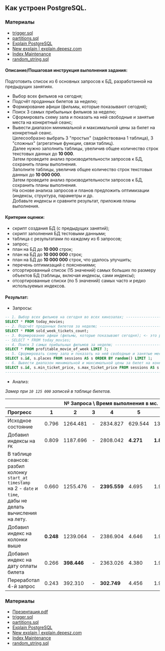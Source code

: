 ## Как устроен PostgreSQL.

### Материалы
- [trigger.sql](https://gist.github.com/atlance/b602388c196808c05f3518263e6c13b2)
- [partitions.sql](https://gist.github.com/atlance/50e088b987b0ce45a66b9b291950ea63)
- [Explain PostgreSQL](https://explain.tensor.ru/)
- [New explain | explain.depesz.com](https://explain.depesz.com/)
- [Index Maintenance](https://wiki.postgresql.org/wiki/Index_Maintenance)
- [random_string.sql](https://gist.github.com/atlance/2eceb8f3ac851092ab79f8b2938fe157)

#### Описание/Пошаговая инструкция выполнения задания:
Подготовить список из 6 основных запросов к БД, разработанной на предыдущих занятиях.

- Выбор всех фильмов на сегодня;
- Подсчёт проданных билетов за неделю;
- Формирование афиши (фильмы, которые показывают сегодня);
- Поиск 3 самых прибыльных фильмов за неделю;
- Сформировать схему зала и показать на ней свободные и занятые места на конкретный сеанс;
- Вывести диапазон минимальной и максимальной цены за билет на конкретный сеанс.  
  Целесообразно выбрать 3 "простых" (задействована 1 таблица), 3 "сложных" (агрегатные функции, связи таблиц).  
  Далее нужно заполнить таблицы, увеличив общее количество строк текстовых данных до **10 000**.  
  Затем проведите анализ производительности запросов к БД, сохранить планы выполнения.  
  Заполните таблицы, увеличив общее количество строк текстовых данных до **10 000 000**.  
  Затем проведите анализ производительности запросов к БД, сохранить планы выполнения.  
  На основе анализа запросов и планов предложить оптимизации (индексы, структура, параметры и др.  
  Добавьте индексы и сравните результат, приложив планы выполнения.

#### Критерии оценки:
- скрипт создания БД (с предыдущих занятий);
- скрипт заполнения БД тестовыми данными;
- таблица с результатами по каждому из 6 запросов;
- запрос;
- план на БД до **10 000** строк;
- план на БД до **10 000 000** строк;
- план на БД до **10 000 000** строк, что удалось улучшить;
- перечень оптимизаций с пояснениями;
- отсортированный список (15 значений) самых больших по размеру объектов БД (таблицы, включая индексы, сами индексы);
- отсортированные списки (по 5 значений) самых часто и редко используемых индексов.

#### Результат:
- Запросы:
```sql
-- 1. Выбор всех фильмов на сегодня во всех кинозалах; -----------------------------------------------------------------
SELECT * FROM today_movies;
-- 2. Подсчёт проданных билетов за неделю; -----------------------------------------------------------------------------
SELECT * FROM sold_week_tickets_count;
-- 3. Формирование афиши (фильмы, которые показывают сегодня); <- это реализация 1 пункта. -----------------------------
-- SELECT * FROM today_movies;
-- 4. Поиск 3 самых прибыльных фильмов за неделю; ----------------------------------------------------------------------
SELECT * FROM profitable_movie_of_week LIMIT 3;
-- 5. Сформировать схему зала и показать на ней свободные и занятые места на конкретный сеанс; -------------------------
SELECT s.id, s.places FROM sessions AS s ORDER BY random() LIMIT 1;
-- 6. Вывести диапазон минимальной и максимальной цены за билет на конкретный сеанс. -----------------------------------
SELECT s.id, s.min_ticket_price, s.max_ticket_price FROM sessions AS s ORDER BY random() LIMIT 1;
------------------------------------------------------------------------------------------------------------------------
```

- Анализ:

<i>Замер при `10 125 000` записей в таблице билетов.</i>

<table>
    <thead>
        <tr>
            <th colspan="1"></th>
            <th style="border: 0px 1px 1px 0px" colspan="6">№ Запроса \ Время выполнения в мс.</th>
        </tr>
        <tr>
            <th align="left">Прогресс</th>
            <th>1</th>
            <th>2</th>
            <th>3</th>
            <th>4</th>
            <th>5</th>
            <th>6</th>
        </tr>
    </thead>
    <tbody>
        <tr>
            <td>Исходное состояние</td>
            <td>0.796</td>
            <td>1264.481</td>
            <td>-</td>
            <td>2834.827</td>
            <td>629.544</td>
            <td>1372.753</td>
        </tr>
        <tr>
            <td>Добавил индексы на <code>FK</code></td>
            <td>0.809</td>
            <td>1187.696</td>
            <td>-</td>
            <td>2808.042</td>
            <td><b>4.271</b></td>
            <td><b>1.840</b></td>
        </tr>
        <tr>
            <td>В таблице сеансов: <br>разбил колонку <code>start_at timestamp</code><br> на 2 - <code>date</code> и 
<code>time</code>,
<br> дабы не 
делать 
вычисления 
на лету.</td>
            <td>0.660</td>
            <td>1255.476</td>
            <td>-</td>
            <td><b>2395.559</b></td>
            <td>4.695</td>
            <td>1.922</td>
        </tr>
        <tr>
            <td>Добавил индекс на колонки выше</td>
            <td><b>0.248</b></td>
            <td>1239.064</td>
            <td>-</td>
            <td>2386.904</td>
            <td>4.646</td>
            <td>1.915</td>
        </tr>
        <tr>
            <td>Добавил индекс на дату оплаты билета</td>
            <td>0.266</td>
            <td><b>398.446</b></td>
            <td>-</td>
            <td>2363.026</td>
            <td>4.380</td>
            <td>1.943</td>
        </tr>
        <tr>
            <td>Переработал 4-й запрос</td>
            <td>0.243</td>
            <td>392.310</td>
            <td>-</td>
            <td><b>302.749</b></td>
            <td>4.456</td>
            <td>1.945</td>
        </tr>
    </tbody>
</table>

### Материалы
- [Презентация.pdf](./presentation.pdf)
- [trigger.sql](https://gist.github.com/atlance/b602388c196808c05f3518263e6c13b2)
- [partitions.sql](https://gist.github.com/atlance/50e088b987b0ce45a66b9b291950ea63)
- [Explain PostgreSQL](https://explain.tensor.ru/)
- [New explain | explain.depesz.com](https://explain.depesz.com/)
- [Index Maintenance](https://wiki.postgresql.org/wiki/Index_Maintenance)
- [random_string.sql](https://gist.github.com/atlance/2eceb8f3ac851092ab79f8b2938fe157)
